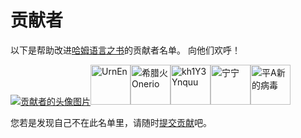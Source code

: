 # 贡献者

以下是帮助改进[哈姆语言之书](../About_Book.md)的贡献者名单。 向他们欢呼！

<a href="https://github.com/Hamud-Lang/Hamud_Book/graphs/contributors" target="_blank"><img alt="贡献者的头像图片" src="https://contrib.rocks/image?repo=Hamud-Lang/Hamud_Book"/>​</a>
<a href="tencent://message/?uin=2918044071&Menu=yes" target="_blank"><img width="64" alt="UrnEn" src="https://q1.qlogo.cn/g?b=qq&nk=2918044071&s=640"/>​</a>
<a href="https://space.bilibili.com/3461580048042619" target="_blank"><img width="64" alt="希腊火Onerio" src="https://q1.qlogo.cn/g?b=qq&nk=1480900845&s=640"/>​</a>
<a href="tencent://message/?uin=2301299437&Menu=yes" target="_blank"><img width="64" alt="kh1Y3Ynquu" src="https://q1.qlogo.cn/g?b=qq&nk=2701152452&s=640"/>​</a>
<a href="tencent://message/?uin=93618119&Menu=yes" target="_blank"><img width="64" alt="宁宁" src="https://q1.qlogo.cn/g?b=qq&nk=93618119&s=640"/>​</a>
<a href="tencent://message/?uin=8598225&Menu=yes" target="_blank"><img width="64" alt="平A新的病毒" src="https://q1.qlogo.cn/g?b=qq&nk=8598225&s=640"/>​</a>

您若是发现自己不在此名单里，请随时[提交贡献](../Contribute/index.md)吧。
